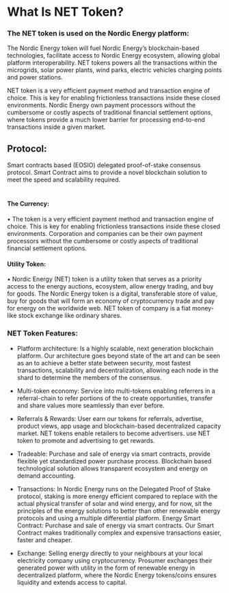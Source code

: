 
# What Is NET Token?


### The NET token is used on the Nordic Energy platform: 

The Nordic Energy token will fuel Nordic Energy’s blockchain-based technologies, facilitate access to Nordic Energy ecosystem, allowing global platform interoperability. NET tokens powers all the transactions within the microgrids, solar power plants, wind parks, electric vehicles charging points and power stations. 

NET token is a very efficient payment method and transaction engine of choice. This is key for enabling frictionless transactions inside these closed environments. Nordic Energy own payment processors without the cumbersome or costly aspects of traditional financial settlement options, where tokens provide a much lower barrier for processing end-to-end transactions inside a given market.



## Protocol:

Smart contracts based (EOSIO) delegated proof-of-stake consensus protocol. Smart Contract aims to provide a novel blockchain solution to meet the speed and scalability required.
#



#### The Currency:

•	The token is a very efficient payment method and transaction engine of choice. This is key for enabling frictionless transactions inside these closed environments. Corporation and companies can be their own payment processors without the cumbersome or costly aspects of traditional financial settlement options. 


#### Utility Token:

•	Nordic Energy (NET) token is a utility token that serves as a priority access to the energy auctions, ecosystem, allow energy trading, and buy for goods. The Nordic Energy token is a digital, transferable store of value, buy for goods that will form an economy of cryptocurrency trade and pay for energy on the worldwide web. NET token of company is a fiat money-like stock exchange like ordinary shares. 






### NET Token Features:


- Platform architecture: Is a highly scalable, next generation blockchain platform. Our architecture goes beyond state of the art and can be seen as an to achieve a better state between security, most fastest transactions, scalability and decentralization, allowing each node in the shard to determine the members of the consensus. 

- Multi-token economy:  Service into multi-tokens enabling referrers in a referral-chain to refer portions of the to create opportunities, transfer and share values more seamlessly than ever before.

- Referrals & Rewards: User earn our tokens for referrals, advertise, product views, app usage and blockchain-based decentralized capacity market. NET tokens enable retailers to become advertisers. use NET token to promote and advertising to get rewards.

- Tradeable: Purchase and sale of energy via smart contracts, provide flexible yet standardized power purchase process. Blockchain based technological solution allows transparent ecosystem and energy on demand accounting. 

- Transactions: In Nordic Energy runs on the Delegated Proof of Stake protocol, staking is more energy efficient compared to replace with the actual physical transfer of solar and wind energy, and for now, sit the principles of the energy solutions to better than other renewable energy protocols and using a multiple differential platform. 
Energy Smart Contract: Purchase and sale of energy via smart contracts. Our Smart Contract makes traditionally complex and expensive transactions easier, faster and cheaper.

- Exchange: Selling energy directly to your neighbours at your local electricity company using cryptocurrency. Prosumer exchanges their generated power with utility in the form of renewable energy in decentralized platform, where the Nordic Energy tokens/coins ensures liquidity and extends access to capital. 

